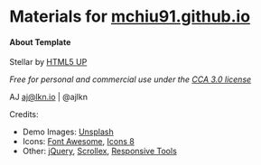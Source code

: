 # Materials for [mchiu91.github.io](https://mchiu91.github.io/)

#### About Template

Stellar by [HTML5 UP](html5up.net)

_Free for personal and commercial use under the [CCA 3.0 license](html5up.net/license)_

AJ
aj@lkn.io | @ajlkn


Credits:
- Demo Images: [Unsplash](unsplash.com)
- Icons: [Font Awesome](fontawesome.io), [Icons 8](icons8.com)
- Other: [jQuery](jquery.com), [Scrollex](github.com/ajlkn/jquery.scrollex), [Responsive Tools](github.com/ajlkn/responsive-tools)
